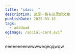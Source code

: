 ```yaml
---
title: "xdasc  "
description: 这是一篇有意思的文章
publishDate: 2025-03-18
tags:
  - adddaad
ogImage: /social-card.avif
---
```

eeeeeeeeewwwweqeqqwqw
